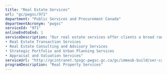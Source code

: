 ```yaml
---
title: "Real Estate Services"
url: "gc/pwgsc/971"
department: "Public Services and Procurement Canada"
departmentAcronym: "pwgsc"
serviceId: "971"
onlineEndtoEnd: 1
serviceDescription: "Our real estate services offer clients a broad range of advisory and brokerage services, including the planning and execution of binding agreements (including acquisitions, disposals, leases, lettings, licences); expropriation; strategic portfolio and urban planning advice, Indigenous consultation and other real estate consulting and advisory services. We also provide independent real property valuation services, including the development and reporting of an opinion about the value concerning real property, in accordance with the highest professional and ethical standards to ensure public trust in federal real property transactions. Services include appraisal and valuation in support of disposals, acquisitions, exchanges, leases and lettings (including easements, licences, and permits), reviews of third-party appraisal reports, and consultations. Our specialties include: 
• Real Estate Transaction Services
• Real Estate Consulting and Advisory Services
• Strategic Portfolio and Urban Planning Services
• Appraisal and Valuation Services"
serviceUrl: "http://gcintranet.tpsgc-pwgsc.gc.ca/gc/immeub-build/ser-cat/sbi-res/index-eng.html"
programDescription: "Real Property Services"
---
```

